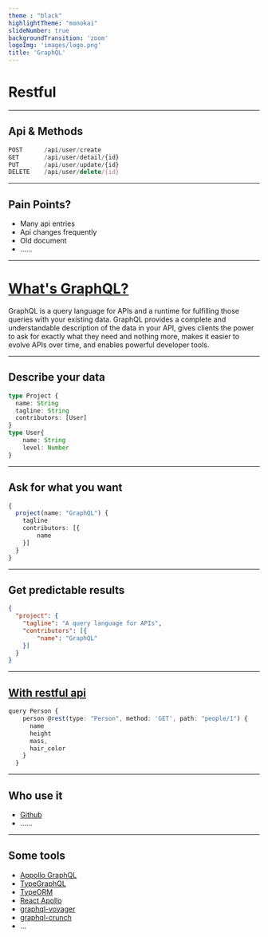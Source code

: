 ```yaml
---
theme : "black"
highlightTheme: "monokai"
slideNumber: true
backgroundTransition: 'zoom'
logoImg: 'images/logo.png'
title: 'GraphQL'
---
```


<!-- .slide: data-background-image="images/graph-wash.png" -->

# Restful

---

<!-- .slide: data-background-image="images/graph-wash.png" -->

## Api & Methods

```js
POST      /api/user/create
GET       /api/user/detail/{id}
PUT       /api/user/update/{id}
DELETE    /api/user/delete/{id}
```

---

<!-- .slide: data-background-image="images/graph-wash.png" -->

## Pain Points?

- Many api entries
- Api changes frequently
- Old document
- ......

---

<!-- .slide: data-background-image="images/graph-wash.png" -->

# [What's GraphQL?](https://graphql.org/)

GraphQL is a query language for APIs and a runtime for fulfilling those queries with your existing data. GraphQL provides a complete and understandable description of the data in your API, gives clients the power to ask for exactly what they need and nothing more, makes it easier to evolve APIs over time, and enables powerful developer tools.

---

<!-- .slide: data-background-image="images/graph-wash.png" -->

## Describe your data

```typescript
type Project {
  name: String
  tagline: String
  contributors: [User]
}
type User{
    name: String
    level: Number
}
```

---

<!-- .slide: data-background-image="images/graph-wash.png" -->

## Ask for what you want

```typescript
{
  project(name: "GraphQL") {
    tagline
    contributors: [{
        name
    }]
  }
}
```

---

<!-- .slide: data-background-image="images/graph-wash.png" -->

## Get predictable results

```json
{
  "project": {
    "tagline": "A query language for APIs",
    "contributors": [{
        "name": "GraphQL"
    }]
  }
}
```

---

<!-- .slide: data-background-image="images/graph-wash.png" -->

## [With restful api](https://www.apollographql.com/docs/link/links/rest)

```typescript
query Person {
    person @rest(type: "Person", method: 'GET', path: "people/1") {
      name
      height
      mass,
      hair_color
    }
  }
```

---

<!-- .slide: data-background-image="images/graph-wash.png" -->

## Who use it

- [Github](https://developer.github.com/v4/)
- ......

---

<!-- .slide: data-background-image="images/graph-wash.png" -->

## Some tools

- [Appollo GraphQL](https://www.apollographql.com/docs/apollo-server/)
- [TypeGraphQL](https://typegraphql.ml/)
- [TypeORM](https://typeorm.io)
- [React Apollo](https://github.com/apollographql/react-apollo)
- [graphql-voyager](https://github.com/APIs-guru/graphql-voyager)
- [graphql-crunch](https://github.com/banterfm/graphql-crunch)
- ...
